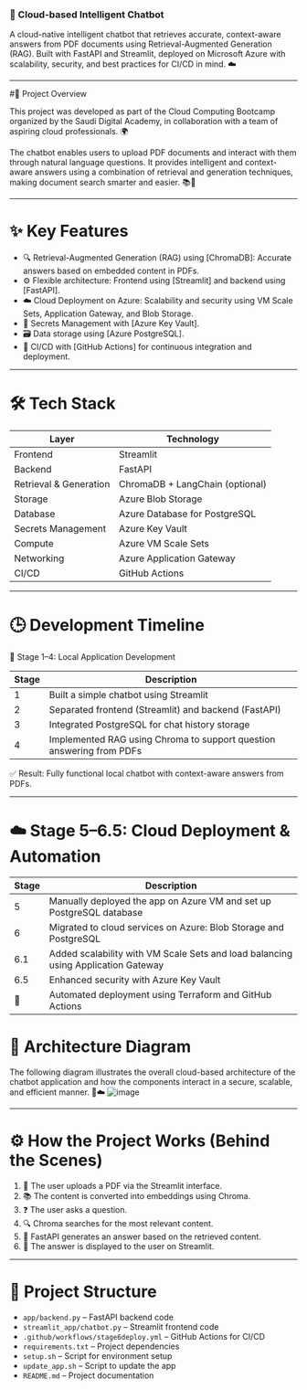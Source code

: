 ### 🤖 Cloud-based Intelligent Chatbot

A cloud-native intelligent chatbot that retrieves accurate, context-aware answers from PDF documents using Retrieval-Augmented Generation (RAG). Built with FastAPI and Streamlit, deployed on Microsoft Azure with scalability, security, and best practices for CI/CD in mind. ☁️

---

#🚀 Project Overview

This project was developed as part of the Cloud Computing Bootcamp organized by the Saudi Digital Academy, in collaboration with a team of aspiring cloud professionals. 🌍

The chatbot enables users to upload PDF documents and interact with them through natural language questions. It provides intelligent and context-aware answers using a combination of retrieval and generation techniques, making document search smarter and easier. 📚💬

---

# ✨ Key Features

- 🔍 Retrieval-Augmented Generation (RAG) using [ChromaDB]: Accurate answers based on embedded content in PDFs.
- ⚙️ Flexible architecture: Frontend using [Streamlit] and backend using [FastAPI].
- ☁️ Cloud Deployment on Azure: Scalability and security using VM Scale Sets, Application Gateway, and Blob Storage.
- 🔐 Secrets Management with [Azure Key Vault].
- 🗃️ Data storage using [Azure PostgreSQL].
- 🔄 CI/CD with [GitHub Actions] for continuous integration and deployment.

---

# 🛠️ Tech Stack

| Layer               | Technology                            |
|---------------------|---------------------------------------|
| Frontend            | Streamlit                             |
| Backend             | FastAPI                               |
| Retrieval & Generation | ChromaDB + LangChain (optional)     |
| Storage             | Azure Blob Storage                    |
| Database            | Azure Database for PostgreSQL         |
| Secrets Management  | Azure Key Vault                       |
| Compute             | Azure VM Scale Sets                   |
| Networking          | Azure Application Gateway             |
| CI/CD               | GitHub Actions                        |

---

# 🕒 Development Timeline

🧪 Stage 1–4: Local Application Development

| Stage | Description |
|-------|-------------|
| 1     | Built a simple chatbot using Streamlit |
| 2     | Separated frontend (Streamlit) and backend (FastAPI) |
| 3     | Integrated PostgreSQL for chat history storage |
| 4     | Implemented RAG using Chroma to support question answering from PDFs |

✅ Result: Fully functional local chatbot with context-aware answers from PDFs.

---

# ☁️ Stage 5–6.5: Cloud Deployment & Automation

| Stage | Description |
|-------|-------------|
| 5     | Manually deployed the app on Azure VM and set up PostgreSQL database |
| 6     | Migrated to cloud services on Azure: Blob Storage and PostgreSQL |
| 6.1   | Added scalability with VM Scale Sets and load balancing using Application Gateway |
| 6.5   | Enhanced security with Azure Key Vault |
| 🔄    | Automated deployment using Terraform and GitHub Actions |

# 🧭 Architecture Diagram
The following diagram illustrates the overall cloud-based architecture of the chatbot application and how the components interact in a secure, scalable, and efficient manner. 🧱☁️
![image](https://github.com/user-attachments/assets/7ed4dc22-54b1-4e24-9ae1-c87359f442ed)

---

# ⚙️ How the Project Works (Behind the Scenes)

1. 📄 The user uploads a PDF via the Streamlit interface.
2. 📚 The content is converted into embeddings using Chroma.
3. ❓ The user asks a question.
4. 🔍 Chroma searches for the most relevant content.
5. 🧠 FastAPI generates an answer based on the retrieved content.
6. 💬 The answer is displayed to the user on Streamlit.

---

# 📁 Project Structure
- `app/backend.py` – FastAPI backend code  
- `streamlit_app/chatbot.py` – Streamlit frontend code  
- `.github/workflows/stage6deploy.yml` – GitHub Actions for CI/CD  
- `requirements.txt` – Project dependencies  
- `setup.sh` – Script for environment setup  
- `update_app.sh` – Script to update the app  
- `README.md` – Project documentation  

